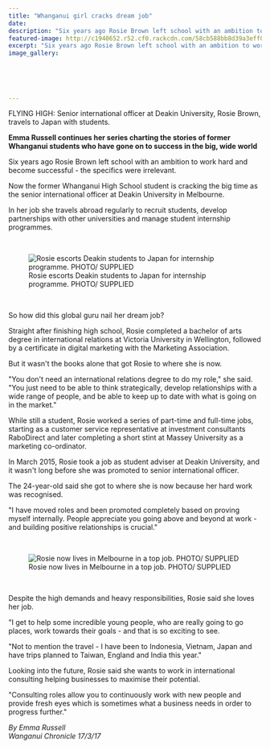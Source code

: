 ```yaml
---
title: "Whanganui girl cracks dream job"
date: 
description: "Six years ago Rosie Brown left school with an ambition to work hard and become successful - the specifics were irrelevant. Now the former Whanganui High School student is cracking the big time..."
featured-image: http://c1940652.r52.cf0.rackcdn.com/58cb588bb8d39a3eff0047a7/Rosie-Brown-chron-17-March-2017.jpg
excerpt: "Six years ago Rosie Brown left school with an ambition to work hard and become successful - the specifics were irrelevant. Now the former Whanganui High School student is cracking the big time as the senior international officer at Deakin University in Melbourne."
image_gallery:
    
    
    
    
    
---
```


<p><span>FLYING HIGH: Senior international officer at Deakin University, Rosie Brown, travels to Japan with students.</span></p>
<p><strong>Emma Russell continues her series charting the stories of former Whanganui students who have gone on to success in the big, wide world</strong></p>
<p>Six years ago Rosie Brown left school with an ambition to work hard and become successful - the specifics were irrelevant.</p>
<p>Now the former Whanganui High School student is cracking the big time as the senior international officer at Deakin University in Melbourne.</p>
<p>In her job she travels abroad regularly to recruit students, develop partnerships with other universities and manage student internship programmes.&nbsp;</p>
<p>&nbsp;</p>
<figure><img src="http://media.nzherald.co.nz/webcontent/image/jpg/201711/SCCZEN_rosie_brown_3_620x310.jpg" alt="Rosie escorts Deakin students to Japan for internship programme. PHOTO/ SUPPLIED" /><figcaption>Rosie escorts Deakin students to Japan for internship programme. PHOTO/ SUPPLIED</figcaption></figure>
<p>&nbsp;</p>
<p>So how did this global guru nail her dream job?</p>
<p>Straight after finishing high school, Rosie completed a bachelor of arts degree in international relations at Victoria University in Wellington, followed by a certificate in digital marketing with the Marketing Association.</p>
<p>But it wasn't the books alone that got Rosie to where she is now.</p>
<p>"You don't need an international relations degree to do my role," she said. "You just need to be able to think strategically, develop relationships with a wide range of people, and be able to keep up to date with what is going on in the market."</p>
<p>While still a student, Rosie worked a series of part-time and full-time jobs, starting as a customer service representative at investment consultants RaboDirect and later completing a short stint at Massey University as a marketing co-ordinator.</p>
<p>In March 2015, Rosie took a job as student adviser at Deakin University, and it wasn't long before she was promoted to senior international officer.&nbsp;</p>
<p>The 24-year-old said she got to where she is now because her hard work was recognised.</p>
<p>"I have moved roles and been promoted completely based on proving myself internally. People appreciate you going above and beyond at work - and building positive relationships is crucial."</p>
<p>&nbsp;</p>
<figure><img src="http://media.nzherald.co.nz/webcontent/image/jpg/201711/SCCZEN_rosie_brown_2_620x310.jpg" alt="Rosie now lives in Melbourne in a top job. PHOTO/ SUPPLIED " /><figcaption>Rosie now lives in Melbourne in a top job. PHOTO/ SUPPLIED</figcaption></figure>
<p>&nbsp;</p>
<p>Despite the high demands and heavy responsibilities, Rosie said she loves her job.</p>
<p>"I get to help some incredible young people, who are really going to go places, work towards their goals - and that is so exciting to see.</p>
<p>"Not to mention the travel - I have been to Indonesia, Vietnam, Japan and have trips planned to Taiwan, England and India this year."</p>
<p>Looking into the future, Rosie said she wants to work in international consulting helping businesses to maximise their potential.</p>
<p>"Consulting roles allow you to continuously work with new people and provide fresh eyes which is sometimes what a business needs in order to progress further."</p>
<p class="clear syndicator"><em>By Emma Russell<br /></em><em>Wanganui Chronicle 17/3/17&nbsp;</em></p>

